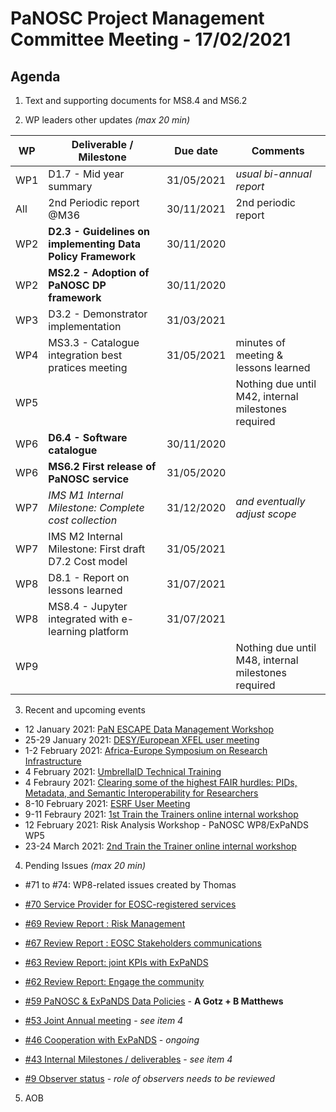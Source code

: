 PaNOSC Project Management Committee Meeting - 17/02/2021 
=========================================================

Agenda
------	

1. Text and supporting documents for  MS8.4 and MS6.2

2. WP leaders other updates *(max 20 min)*

| WP | Deliverable / Milestone | Due date | Comments |
| -- | --------- | -------- | -------- |
| WP1 | D1.7 - Mid year summary | 31/05/2021| *usual bi-annual report* |
| All | 2nd Periodic report @M36 | 30/11/2021 | 2nd periodic report |
| WP2 | **D2.3 - Guidelines on implementing Data Policy Framework** | 30/11/2020 | |
| WP2 | **MS2.2 - Adoption of PaNOSC DP framework** | 30/11/2020 | |
| WP3 | D3.2 - Demonstrator implementation | 31/03/2021 |  |
| WP4 | MS3.3 - Catalogue integration best pratices meeting| 31/05/2021 | minutes of meeting & lessons learned |
| WP5 | | | Nothing due until M42, internal milestones required |
| WP6 | **D6.4 - Software catalogue** | 30/11/2020 | |
| WP6 | **MS6.2 First release of PaNOSC service** | 31/05/2020 |  |
| WP7 | *IMS M1 Internal Milestone: Complete cost collection* | 31/12/2020 | *and eventually adjust scope* |
| WP7 | IMS M2 Internal Milestone: First draft D7.2 Cost model |31/05/2021 |  |
| WP8 | D8.1 - Report on lessons learned | 31/07/2021 |  |
| WP8 | MS8.4 - Jupyter integrated with e-learning platform | 31/07/2021 |  |
| WP9 | | | Nothing due until M48, internal milestones required |

3. Recent and upcoming events

* 12 January 2021: [PaN ESCAPE Data Management Workshop](https://diamondlight.zoom.us/meeting/register/tJIkfuGtrzwsEtRgUle5IyUe31UxaCt3jo9L)
* 25-29 January 2021: [DESY/European XFEL user meeting](https://indico.desy.de/event/28139/)
* 1-2 February 2021: [Africa-Europe Symposium on Research Infrastructure](https://ri-vis.eu/network/rivis/events/ri-vis-africa-europe-symposium)
* 4 February 2021: [UmbrellaID Technical Training](https://www.panosc.eu/events/panosc-umbrellaid-technical-training/)
* 4 Febraury 2021: [Clearing some of the highest FAIR hurdles: PIDs, Metadata, and Semantic Interoperability for Researchers](https://www.fairsfair.eu/events/clearing-some-highest-fair-hurdles-pids-metadata-and-semantic-interoperability-researchers)
* 8-10 February 2021: [ESRF User Meeting](http://www.esrf.eu/UM2021)
* 9-11 Febraury 2021: [1st Train the Trainers online internal workshop](https://www.panosc.eu/events/panosc-expands-internal-workshop-train-the-trainers-1/)
* 12 February 2021: Risk Analysis Workshop - PaNOSC WP8/ExPaNDS WP5
* 23-24 March 2021: [2nd Train the Trainer online internal workshop](https://www.panosc.eu/events/panosc-expands-internal-workshop-train-the-trainers-2/)

4. Pending Issues *(max 20 min)*

* #71 to #74: WP8-related issues created by Thomas
* [#70 Service Provider for EOSC-registered services](https://github.com/panosc-eu/panosc/issues/70)
* [#69 Review Report : Risk Management](https://github.com/panosc-eu/panosc/issues/69)
* [#67 Review Report : EOSC Stakeholders communications](https://github.com/panosc-eu/panosc/issues/67)
* [#63 Review Report: joint KPIs with ExPaNDS](https://github.com/panosc-eu/panosc/issues/63)
* [#62 Review Report: Engage the community](https://github.com/panosc-eu/panosc/issues/62)

* [#59 PaNOSC & ExPaNDS Data Policies](https://github.com/panosc-eu/panosc/issues/59) - **A Gotz + B Matthews**
* [#53 Joint Annual meeting](https://github.com/panosc-eu/panosc/issues/53) - *see item 4*
* [#46 Cooperation with ExPaNDS](https://github.com/panosc-eu/panosc/issues/46) - *ongoing*
* [#43 Internal Milestones / deliverables](https://github.com/panosc-eu/panosc/issues/43) - *see item 4*
* [#9 Observer status](https://github.com/panosc-eu/panosc/issues/9) - *role of observers needs to be reviewed*

5. AOB




